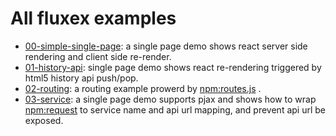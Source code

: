 All fluxex examples
===================

* <a href="00-simple-single-page">00-simple-single-page</a>: a single page demo shows react server side rendering and client side re-render.
* <a href="01-history-api">01-history-api</a>: single page demo shows react re-rendering triggered by html5 history api push/pop.
* <a href="02-routing">02-routing</a>: a routing example prowerd by <a href="https://github.com/aaronblohowiak/routes.js">npm:routes.js</a> .
* <a href="03-service">03-service</a>: a single page demo supports pjax and shows how to wrap <a href="https://github.com/request/request">npm:request</a> to service name and api url mapping, and prevent api url be exposed.
